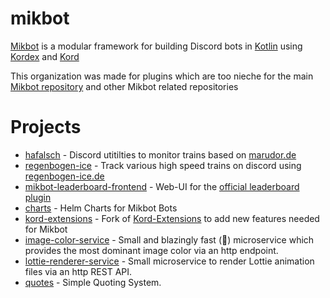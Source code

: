# mikbot
[Mikbot](https://github.com/DRSchlaubi/mikbot) is a modular framework for building Discord bots in [Kotlin](https://kotlinlang.org) using [Kordex](https://github.com/Kord-Extensions/Kord-Extensions) and [Kord](https://github.com/kordlib/kord)

This organization was made for plugins which are too nieche for the main [Mikbot repository](https://github.com/DRSchlaubi/mikbot) and other Mikbot related repositories

# Projects
- [hafalsch](https://github.com/mikbot/hafalsch) - Discord utitilties to monitor trains based on [marudor.de](https://marudor.de)
- [regenbogen-ice](https://github.com/mikbot/regenbogen-ice) - Track various high speed trains on discord using [regenbogen-ice.de](https://regenbogen-ice.de)
- [mikbot-leaderboard-frontend](https://github.com/mikbot/mikbot-leaderboard-frontend) - Web-UI for the [official leaderboard plugin](https://github.com/DRSchlaubi/mikbot/tree/main/utils/leaderboard)
- [charts](https://github.com/mikbot/charts) - Helm Charts for Mikbot Bots
- [kord-extensions](https://github.com/mikbot/kord-extensions) - Fork of [Kord-Extensions](https://github.com/Kord-Extensions/Kord-Extensions) to add new features needed for Mikbot
- [image-color-service](https://github.com/mikbot/image-color-service) - Small and blazingly fast (🚀) microservice which provides the most dominant image color via an http endpoint.
- [lottie-renderer-service](https://github.com/mikbot/lottie-renderer-service) - Small microservice to render Lottie animation files via an http REST API.
- [quotes](https://github.com/mikbot/quotes) - Simple Quoting System.
